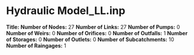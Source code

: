 # Hydraulic Model_LL.inp
**Title:** 
**Number of Nodes:** 27
**Number of Links:** 27
**Number of Pumps:** 0
**Number of Weirs:** 0
**Number of Orifices:** 0
**Number of Outfalls:** 1
**Number of Storages:** 0
**Number of Outlets:** 0
**Number of Subcatchments:** 10
**Number of Raingages:** 1
